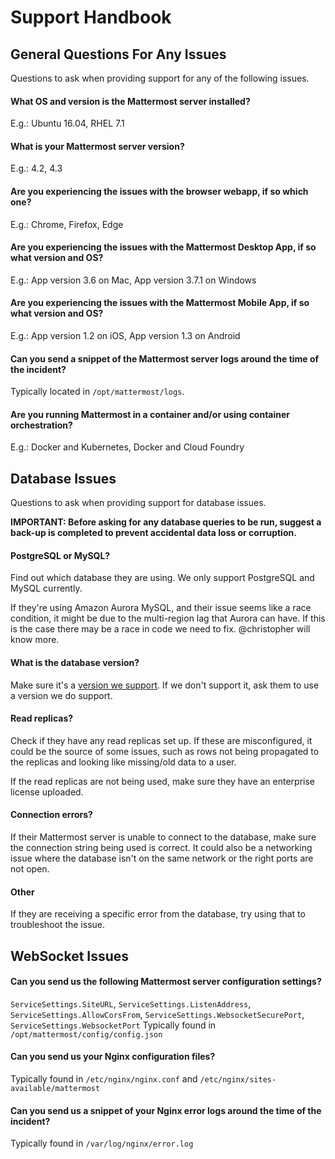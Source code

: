 # Support Handbook

## General Questions For Any Issues

Questions to ask when providing support for any of the following issues.

#### What OS and version is the Mattermost server installed?
E.g.: Ubuntu 16.04, RHEL 7.1

#### What is your Mattermost server version?
E.g.: 4.2, 4.3

#### Are you experiencing the issues with the browser webapp, if so which one?
E.g.: Chrome, Firefox, Edge

#### Are you experiencing the issues with the Mattermost Desktop App, if so what version and OS?
E.g.: App version 3.6 on Mac, App version 3.7.1 on Windows

#### Are you experiencing the issues with the Mattermost Mobile App, if so what version and OS?
E.g.: App version 1.2 on iOS, App version 1.3 on Android

#### Can you send a snippet of the Mattermost server logs around the time of the incident?  
Typically located in `/opt/mattermost/logs`.

#### Are you running Mattermost in a container and/or using container orchestration?
E.g.: Docker and Kubernetes, Docker and Cloud Foundry

## Database Issues

Questions to ask when providing support for database issues.

__IMPORTANT: Before asking for any database queries to be run, suggest a back-up is completed to prevent accidental data loss or corruption.__

#### PostgreSQL or MySQL?
Find out which database they are using. We only support PostgreSQL and MySQL currently.

If they're using Amazon Aurora MySQL, and their issue seems like a race condition, it might be due to the multi-region lag that Aurora can have. If this is the case there may be a race in code we need to fix. @christopher will know more.

#### What is the database version?
Make sure it's a [version we support](https://docs.mattermost.com/install/requirements.html#database-software). If we don't support it, ask them to use a version we do support.

#### Read replicas?
Check if they have any read replicas set up. If these are misconfigured, it could be the source of some issues, such as rows not being propagated to the replicas and looking like missing/old data to a user.

If the read replicas are not being used, make sure they have an enterprise license uploaded.

#### Connection errors?
If their Mattermost server is unable to connect to the database, make sure the connection string being used is correct. It could also be a networking issue where the database isn't on the same network or the right ports are not open.

#### Other
If they are receiving a specific error from the database, try using that to troubleshoot the issue.

## WebSocket Issues

#### Can you send us the following Mattermost server configuration settings?
`ServiceSettings.SiteURL`, `ServiceSettings.ListenAddress`, `ServiceSettings.AllowCorsFrom`, `ServiceSettings.WebsocketSecurePort`, `ServiceSettings.WebsocketPort` Typically found in `/opt/mattermost/config/config.json`

#### Can you send us your Nginx configuration files?
Typically found in `/etc/nginx/nginx.conf` and `/etc/nginx/sites-available/mattermost`

#### Can you send us a snippet of your Nginx error logs around the time of the incident?
Typically found in `/var/log/nginx/error.log`


